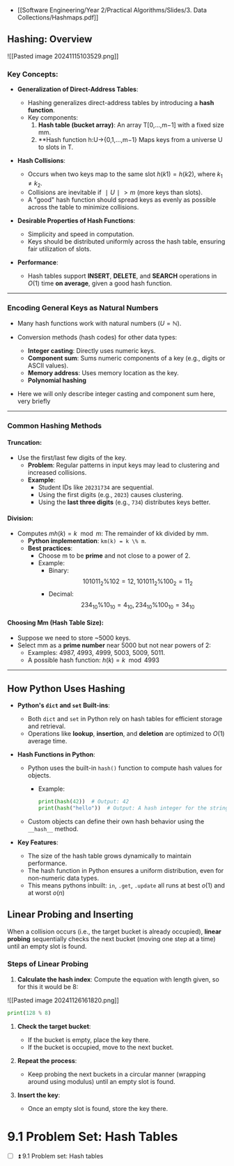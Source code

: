- [[Software Engineering/Year 2/Practical Algorithms/Slides/3. Data Collections/Hashmaps.pdf]]
## Hashing: Overview

![[Pasted image 20241115103529.png]]

### Key Concepts:

- **Generalization of Direct-Address Tables**:
    - Hashing generalizes direct-address tables by introducing a **hash function**.
    - Key components:
        1. **Hash table (bucket array)**: An array T[0,…,m−1] with a fixed size mm.
        2. **Hash function h:U→{0,1,…,m−1} Maps keys from a universe U to slots in T.
        
- **Hash Collisions**:
    - Occurs when two keys map to the same slot $h(k1)=h(k2)$, where $k_1≠k_2$.
    - Collisions are inevitable if $∣U∣>m$ (more keys than slots).
    - A "good" hash function should spread keys as evenly as possible across the table to minimize collisions.
    
- **Desirable Properties of Hash Functions**:
    - Simplicity and speed in computation.
    - Keys should be distributed uniformly across the hash table, ensuring fair utilization of slots.
    
- **Performance**:
    - Hash tables support **INSERT**, **DELETE**, and **SEARCH** operations in $O(1)$ time **on average**, given a good hash function.

---

### Encoding General Keys as Natural Numbers

- Many hash functions work with natural numbers ($U = \mathbb{N}$).
- Conversion methods (hash codes) for other data types:
	
    - **Integer casting**: Directly uses numeric keys.
    - **Component sum**: Sums numeric components of a key (e.g., digits or ASCII values).
    - **Memory address**: Uses memory location as the key.
    - **Polynomial hashing**
    
- Here we will only describe integer casting and component sum here, very briefly

---

### Common Hashing Methods

#### Truncation:
- Use the first/last few digits of the key.
    - **Problem**: Regular patterns in input keys may lead to clustering and increased collisions.
    - **Example**:
        - Student IDs like `20231734` are sequential.
        - Using the first digits (e.g., `2023`) causes clustering.
        - Using the **last three digits** (e.g., `734`) distributes keys better.

#### Division:
- Computes $mh(k) = k \mod m$: The remainder of kk divided by mm.
    - **Python implementation**: `km(k) = k \% m`.
    - **Best practices**:
        - Choose m to be **prime** and not close to a power of 2.
        - Example:
            - Binary: $$ 101011_{2} \% 102 = 12, 101011_{2} \% 100_{2} = 11_{2} $$
            - Decimal: $$234_{10} \% 10_{10} = 4_{10}, 234_{10} \% 100_{10} = 34_{10}$$
#### Choosing Mm (Hash Table Size):
- Suppose we need to store ~5000 keys.
- Select mm as a **prime number** near 5000 but not near powers of 2:
    - Examples: 4987, 4993, 4999, 5003, 5009, 5011.
    - A possible hash function: $h(k) = k \mod 4993$

---
## How Python Uses Hashing
- **Python's `dict` and `set` Built-ins**:
    - Both `dict` and `set` in Python rely on hash tables for efficient storage and retrieval.
    - Operations like **lookup**, **insertion**, and **deletion** are optimized to $O(1)$ average time.
    
- **Hash Functions in Python**:
    - Python uses the built-in `hash()` function to compute hash values for objects.
        - Example:
            
            ```python
            print(hash(42))  # Output: 42
            print(hash("hello"))  # Output: A hash integer for the string "hello"
            ```
            
    - Custom objects can define their own hash behavior using the `__hash__` method.
    
- **Key Features**:
    - The size of the hash table grows dynamically to maintain performance.
    - The hash function in Python ensures a uniform distribution, even for non-numeric data types.
    - This means pythons inbuilt: `in`, `.get`, `.update` all runs at best $o(1)$ and at worst $o(n)$

## Linear Probing and Inserting

When a collision occurs (i.e., the target bucket is already occupied), **linear probing** sequentially checks the next bucket (moving one step at a time) until an empty slot is found.

### Steps of Linear Probing

1. **Calculate the hash index**: Compute the equation with length given, so for this it would be 8:

![[Pasted image 20241126161820.png]]

```python
print(128 % 8)
```

    
1. **Check the target bucket**:
    - If the bucket is empty, place the key there.
    - If the bucket is occupied, move to the next bucket.
    
2. **Repeat the process**:
    - Keep probing the next buckets in a circular manner (wrapping around using modulus) until an empty slot is found.
    
3. **Insert the key**:
	- Once an empty slot is found, store the key there.

# 9.1 Problem Set: Hash Tables
- [ ] ⏫ 9.1 Problem set: Hash tables

